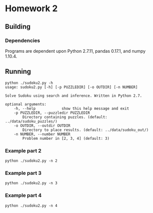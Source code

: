 # Homework 2
## Building
### Dependencies
Programs are dependent upon Python 2.7.11, pandas 0.17.1, and numpy 1.10.4.
## Running
```
python ./sudoku2.py -h
usage: sudoku2.py [-h] [-p PUZZLEDIR] [-o OUTDIR] [-n NUMBER]

Solve Sudoku using search and inference. Written in Python 2.7.

optional arguments:
	-h, --help            show this help message and exit
	-p PUZZLEDIR, --puzzledir PUZZLEDIR
		Directory containing puzzles. (default:	../data/sudoku_puzzles/)
	-o OUTDIR, --outdir OUTDIR
		Directory to place results. (default: ../data/sudoku_out/)
	-n NUMBER, --number NUMBER
		Problem number in [2, 3, 4] (default: 3)
```
### Example part 2
`python ./sudoku2.py -n 2`
### Example part 3
`python ./sudoku2.py -n 3`
### Example part 4
`python ./sudoku2.py -n 4`
